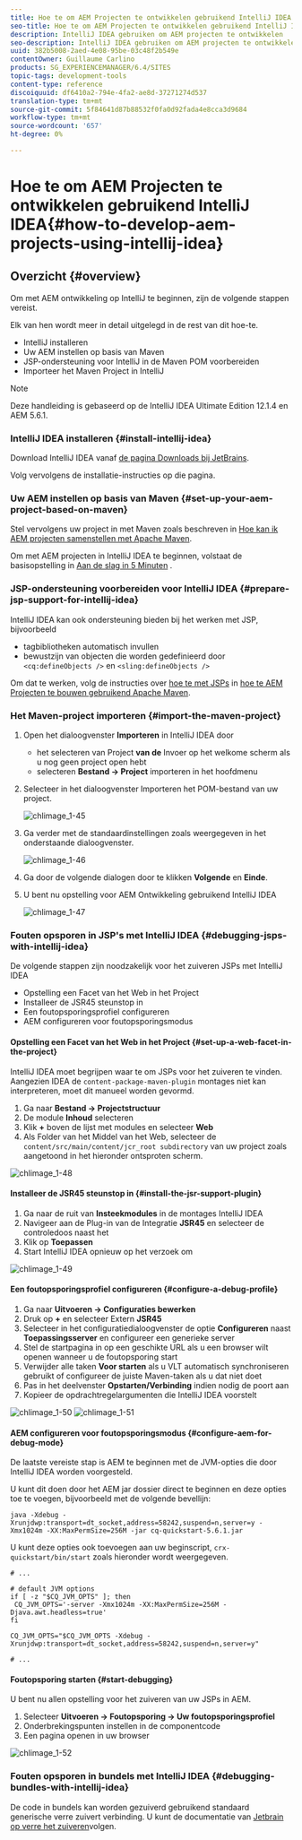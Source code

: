 ```yaml
---
title: Hoe te om AEM Projecten te ontwikkelen gebruikend IntelliJ IDEA
seo-title: Hoe te om AEM Projecten te ontwikkelen gebruikend IntelliJ IDEA
description: IntelliJ IDEA gebruiken om AEM projecten te ontwikkelen
seo-description: IntelliJ IDEA gebruiken om AEM projecten te ontwikkelen
uuid: 382b5008-2aed-4e08-95be-03c48f2b549e
contentOwner: Guillaume Carlino
products: SG_EXPERIENCEMANAGER/6.4/SITES
topic-tags: development-tools
content-type: reference
discoiquuid: df6410a2-794e-4fa2-ae8d-37271274d537
translation-type: tm+mt
source-git-commit: 5f84641d87b88532f0fa0d92fada4e8cca3d9684
workflow-type: tm+mt
source-wordcount: '657'
ht-degree: 0%

---
```



# Hoe te om AEM Projecten te ontwikkelen gebruikend IntelliJ IDEA{#how-to-develop-aem-projects-using-intellij-idea}

## Overzicht {#overview}

Om met AEM ontwikkeling op IntelliJ te beginnen, zijn de volgende stappen vereist.

Elk van hen wordt meer in detail uitgelegd in de rest van dit hoe-te.

* IntelliJ installeren
* Uw AEM instellen op basis van Maven
* JSP-ondersteuning voor IntelliJ in de Maven POM voorbereiden
* Importeer het Maven Project in IntelliJ

>[!NOTE]
>
>Deze handleiding is gebaseerd op de IntelliJ IDEA Ultimate Edition 12.1.4 en AEM 5.6.1.

### IntelliJ IDEA installeren {#install-intellij-idea}

Download IntelliJ IDEA vanaf [de pagina Downloads bij JetBrains](https://www.jetbrains.com/idea/download/index.html).

Volg vervolgens de installatie-instructies op die pagina.

### Uw AEM instellen op basis van Maven {#set-up-your-aem-project-based-on-maven}

Stel vervolgens uw project in met Maven zoals beschreven in [Hoe kan ik AEM projecten samenstellen met Apache Maven](/help/sites-developing/ht-projects-maven.md).

Om met AEM projecten in IntelliJ IDEA te beginnen, volstaat de basisopstelling in [Aan de slag in 5 Minuten](https://maven.apache.org/guides/getting-started/maven-in-five-minutes.html) .

### JSP-ondersteuning voorbereiden voor IntelliJ IDEA {#prepare-jsp-support-for-intellij-idea}

IntelliJ IDEA kan ook ondersteuning bieden bij het werken met JSP, bijvoorbeeld

* tagbibliotheken automatisch invullen
* bewustzijn van objecten die worden gedefinieerd door `<cq:defineObjects />` en `<sling:defineObjects />`

Om dat te werken, volg de instructies over [hoe te met JSPs](/help/sites-developing/ht-projects-maven.md#how-to-work-with-jsps) in [hoe te AEM Projecten te bouwen gebruikend Apache Maven](/help/sites-developing/ht-projects-maven.md).

### Het Maven-project importeren {#import-the-maven-project}

1. Open het dialoogvenster **Importeren** in IntelliJ IDEA door

   * het selecteren van Project **van de** Invoer op het welkome scherm als u nog geen project open hebt
   * selecteren **Bestand -> Project** importeren in het hoofdmenu

1. Selecteer in het dialoogvenster Importeren het POM-bestand van uw project.

   ![chlimage_1-45](assets/chlimage_1-45.png)

1. Ga verder met de standaardinstellingen zoals weergegeven in het onderstaande dialoogvenster.

   ![chlimage_1-46](assets/chlimage_1-46.png)

1. Ga door de volgende dialogen door te klikken **Volgende** en **Einde**.
1. U bent nu opstelling voor AEM Ontwikkeling gebruikend IntelliJ IDEA

   ![chlimage_1-47](assets/chlimage_1-47.png)

### Fouten opsporen in JSP&#39;s met IntelliJ IDEA {#debugging-jsps-with-intellij-idea}

De volgende stappen zijn noodzakelijk voor het zuiveren JSPs met IntelliJ IDEA

* Opstelling een Facet van het Web in het Project
* Installeer de JSR45 steunstop in
* Een foutopsporingsprofiel configureren
* AEM configureren voor foutopsporingsmodus

#### Opstelling een Facet van het Web in het Project {#set-up-a-web-facet-in-the-project}

IntelliJ IDEA moet begrijpen waar te om JSPs voor het zuiveren te vinden. Aangezien IDEA de `content-package-maven-plugin` montages niet kan interpreteren, moet dit manueel worden gevormd.

1. Ga naar **Bestand -> Projectstructuur**
1. De module **Inhoud** selecteren
1. Klik **+** boven de lijst met modules en selecteer **Web**
1. Als Folder van het Middel van het Web, selecteer de `content/src/main/content/jcr_root subdirectory` van uw project zoals aangetoond in het hieronder ontsproten scherm.

![chlimage_1-48](assets/chlimage_1-48.png)

#### Installeer de JSR45 steunstop in {#install-the-jsr-support-plugin}

1. Ga naar de ruit van **Insteekmodules** in de montages IntelliJ IDEA
1. Navigeer aan de Plug-in van de Integratie **JSR45** en selecteer de controledoos naast het
1. Klik op **Toepassen**
1. Start IntelliJ IDEA opnieuw op het verzoek om

![chlimage_1-49](assets/chlimage_1-49.png)

#### Een foutopsporingsprofiel configureren {#configure-a-debug-profile}

1. Ga naar **Uitvoeren -> Configuraties bewerken**
1. Druk op **+** en selecteer Extern **JSR45**
1. Selecteer in het configuratiedialoogvenster de optie **Configureren** naast **Toepassingsserver** en configureer een generieke server
1. Stel de startpagina in op een geschikte URL als u een browser wilt openen wanneer u de foutopsporing start
1. Verwijder alle taken **Voor starten** als u VLT automatisch synchroniseren gebruikt of configureer de juiste Maven-taken als u dat niet doet
1. Pas in het deelvenster **Opstarten/Verbinding** indien nodig de poort aan
1. Kopieer de opdrachtregelargumenten die IntelliJ IDEA voorstelt

![chlimage_1-50](assets/chlimage_1-50.png) ![chlimage_1-51](assets/chlimage_1-51.png)

#### AEM configureren voor foutopsporingsmodus {#configure-aem-for-debug-mode}

De laatste vereiste stap is AEM te beginnen met de JVM-opties die door IntelliJ IDEA worden voorgesteld.

U kunt dit doen door het AEM jar dossier direct te beginnen en deze opties toe te voegen, bijvoorbeeld met de volgende bevellijn:

`java -Xdebug -Xrunjdwp:transport=dt_socket,address=58242,suspend=n,server=y -Xmx1024m -XX:MaxPermSize=256M -jar cq-quickstart-5.6.1.jar`

U kunt deze opties ook toevoegen aan uw beginscript, `crx-quickstart/bin/start` zoals hieronder wordt weergegeven.

```shell
# ...

# default JVM options
if [ -z "$CQ_JVM_OPTS" ]; then
 CQ_JVM_OPTS='-server -Xmx1024m -XX:MaxPermSize=256M -Djava.awt.headless=true'
fi

CQ_JVM_OPTS="$CQ_JVM_OPTS -Xdebug -Xrunjdwp:transport=dt_socket,address=58242,suspend=n,server=y"

# ...
```

#### Foutopsporing starten {#start-debugging}

U bent nu allen opstelling voor het zuiveren van uw JSPs in AEM.

1. Selecteer **Uitvoeren -> Foutopsporing -> Uw foutopsporingsprofiel**
1. Onderbrekingspunten instellen in de componentcode
1. Een pagina openen in uw browser

![chlimage_1-52](assets/chlimage_1-52.png)

### Fouten opsporen in bundels met IntelliJ IDEA {#debugging-bundles-with-intellij-idea}

De code in bundels kan worden gezuiverd gebruikend standaard generische verre zuivert verbinding. U kunt de documentatie van [Jetbrain op verre het zuiveren](https://www.jetbrains.com/idea/webhelp/run-debug-configuration-remote.html)volgen.
